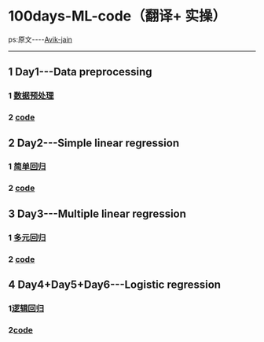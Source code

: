 # 100days-ML-code（翻译+ 实操）
ps:原文----[Avik-jain](https://github.com/Avik-Jain/100-Days-Of-ML-Code)

-----------------

## 1 Day1---Data preprocessing
### 1 [数据预处理](https://github.com/LiuChuang0059/100days-ML-code/blob/master/Day1_Data_preprocessing/README.md)
### 2 [code](https://github.com/LiuChuang0059/100days-ML-code/blob/master/Day1_Data_preprocessing/Data_preprocessing.py)

## 2 Day2---Simple linear regression
### 1 [简单回归](https://github.com/LiuChuang0059/100days-ML-code/blob/master/Day2_SImple_Linear_regression/README.md)
### 2 [code](https://github.com/LiuChuang0059/100days-ML-code/blob/master/Day2_SImple_Linear_regression/Simple_linear_regression.py)

## 3 Day3---Multiple linear regression
### 1 [多元回归](https://github.com/LiuChuang0059/100days-ML-code/blob/master/Day3_Multiple_Linear_regression/README.md)
### 2 [code](https://github.com/LiuChuang0059/100days-ML-code/blob/master/Day3_Multiple_Linear_regression/Multiple_Linear_regression.py)

## 4 Day4+Day5+Day6---Logistic regression 
### 1[逻辑回归](https://github.com/LiuChuang0059/100days-ML-code/blob/master/Day4-5-6_Logistic_regression/README.md)
### 2[code]()





















